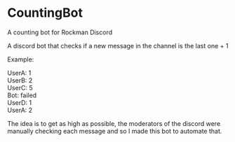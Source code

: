 # CountingBot
A counting bot for Rockman Discord

A discord bot that checks if a new message in the channel is the last one + 1

Example:

UserA: 1 <br>
UserB: 2 <br>
UserC: 5 <br>
Bot: failed <br>
UserD: 1 <br>
UserA: 2 <br>

The idea is to get as high as possible, the moderators of the discord were manually checking each message and so I made this bot to automate that.
